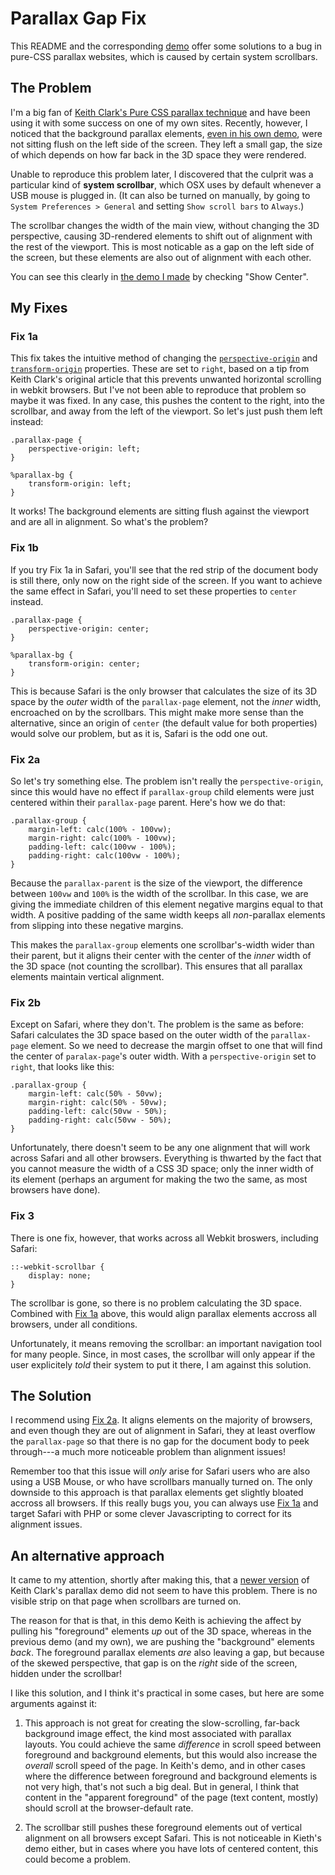 # Parallax Gap Fix

This README and the corresponding [demo](https://dawaltconley.github.io/parallax-gap-fix/) offer some solutions to a bug in pure-CSS parallax websites, which is caused by certain system scrollbars.

## The Problem

I'm a big fan of [Keith Clark's Pure CSS parallax technique](https://keithclark.co.uk/articles/pure-css-parallax-websites/) and have been using it with some success on one of my own sites. Recently, however, I noticed that the background parallax elements, [even in his own demo](https://keithclark.co.uk/articles/pure-css-parallax-websites/demo3-webkit-overflow-fix/), were not sitting flush on the left side of the screen. They left a small gap, the size of which depends on how far back in the 3D space they were rendered.

Unable to reproduce this problem later, I discovered that the culprit was a particular kind of **system scrollbar**, which OSX uses by default whenever a USB mouse is plugged in. (It can also be turned on manually, by going to `System Preferences > General` and setting `Show scroll bars` to `Always`.)

The scrollbar changes the width of the main view, without changing the 3D perspective, causing 3D-rendered elements to shift out of alignment with the rest of the viewport. This is most noticable as a gap on the left side of the screen, but these elements are also out of alignment with each other.

You can see this clearly in [the demo I made](https://dawaltconley.github.io/parallax-gap-fix/) by checking "Show Center".

## My Fixes

### Fix 1a

This fix takes the intuitive method of changing the [`perspective-origin`](https://github.com/dawaltconley/parallax-gap-fix/blob/5be641252ce80f6a6d49e5e9868925ea7de72060/_sass/_parallax.scss#L26) and [`transform-origin`](https://github.com/dawaltconley/parallax-gap-fix/blob/5be641252ce80f6a6d49e5e9868925ea7de72060/_sass/_parallax.scss#L59) properties. These are set to `right`, based on a tip from Keith Clark's original article that this prevents unwanted horizontal scrolling in webkit browsers. But I've not been able to reproduce that problem so maybe it was fixed. In any case, this pushes the content to the right, into the scrollbar, and away from the left of the viewport. So let's just push them left instead:

```
.parallax-page {
    perspective-origin: left;
}

%parallax-bg {
    transform-origin: left;
}
```

It works! The background elements are sitting flush against the viewport and are all in alignment. So what's the problem?

### Fix 1b

If you try Fix 1a in Safari, you'll see that the red strip of the document body is still there, only now on the right side of the screen. If you want to achieve the same effect in Safari, you'll need to set these properties to `center` instead.

```
.parallax-page {
    perspective-origin: center;
}

%parallax-bg {
    transform-origin: center;
}
```

This is because Safari is the only browser that calculates the size of its 3D space by the _outer_ width of the `parallax-page` element, not the _inner_ width, encroached on by the scrollbars. This might make more sense than the alternative, since an origin of `center` (the default value for both properties) would solve our problem, but as it is, Safari is the odd one out.

### Fix 2a

So let's try something else. The problem isn't really the `perspective-origin`, since this would have no effect if `parallax-group` child elements were just centered within their `parallax-page` parent. Here's how we do that:

```
.parallax-group {
    margin-left: calc(100% - 100vw);
    margin-right: calc(100% - 100vw);
    padding-left: calc(100vw - 100%);
    padding-right: calc(100vw - 100%);
}
```

Because the `parallax-parent` is the size of the viewport, the difference between `100vw` and `100%` is the width of the scrollbar. In this case, we are giving the immediate children of this element negative margins equal to that width. A positive padding of the same width keeps all _non_-parallax elements from slipping into these negative margins.

This makes the `parallax-group` elements one scrollbar's-width wider than their parent, but it aligns their center with the center of the _inner_ width of the 3D space (not counting the scrollbar). This ensures that all parallax elements maintain vertical alignment. 

### Fix 2b

Except on Safari, where they don't. The problem is the same as before: Safari calculates the 3D space based on the outer width of the `parallax-page` element. So we need to decrease the margin offset to one that will find the center of `paralax-page`'s outer width. With a `perspective-origin` set to `right`, that looks like this:

```
.parallax-group {
    margin-left: calc(50% - 50vw);
    margin-right: calc(50% - 50vw);
    padding-left: calc(50vw - 50%);
    padding-right: calc(50vw - 50%);
}
```

Unfortunately, there doesn't seem to be any one alignment that will work across Safari and all other browsers. Everything is thwarted by the fact that you cannot measure the width of a CSS 3D space; only the inner width of its element (perhaps an argument for making the two the same, as most browsers have done).

### Fix 3

There is one fix, however, that works across all Webkit broswers, including Safari:

```
::-webkit-scrollbar {
    display: none;
}
```

The scrollbar is gone, so there is no problem calculating the 3D space. Combined with [Fix 1a](#fix-1a) above, this would align parallax elements accross all browsers, under all conditions.

Unfortunately, it means removing the scrollbar: an important navigation tool for many people. Since, in most cases, the scrollbar will only appear if the user explicitely _told_ their system to put it there, I am against this solution.

## The Solution

I recommend using [Fix 2a](#fix-2a). It aligns elements on the majority of browsers, and even though they are out of alignment in Safari, they at least overflow the `parallax-page` so that there is no gap for the document body to peek through---a much more noticeable problem than alignment issues!

Remember too that this issue will _only_ arise for Safari users who are also using a USB Mouse, or who have scrollbars manually turned on. The only downside to this approach is that parallax elements get slightly bloated accross all browsers. If this really bugs you, you can always use [Fix 1a](#fix-1a) and target Safari with PHP or some clever Javascripting to correct for its alignment issues.

## An alternative approach

It came to my attention, shortly after making this, that a [newer version](https://keithclark.co.uk/articles/practical-css-parallax/smooth-scroll/) of Keith Clark's parallax demo did not seem to have this problem. There is no visible strip on that page when scrollbars are turned on.

The reason for that is that, in this demo Keith is achieving the affect by pulling his "foreground" elements _up_ out of the 3D space, whereas in the previous demo (and my own), we are pushing the "background" elements _back_. The foreground parallax elements _are_ also leaving a gap, but because of the skewed perspective, that gap is on the _right_ side of the screen, hidden under the scrollbar!

I like this solution, and I think it's practical in some cases, but here are some arguments against it:

1. This approach is not great for creating the slow-scrolling, far-back background image effect, the kind most associated with parallax layouts. You could achieve the same _difference_ in scroll speed between foreground and background elements, but this would also increase the _overall_ scroll speed of the page. In Keith's demo, and in other cases where the difference between foreground and background elements is not very high, that's not such a big deal. But in general, I think that content in the "apparent foreground" of the page (text content, mostly) should scroll at the browser-default rate.

2. The scrollbar still pushes these foreground elements out of vertical alignment on all browsers except Safari. This is not noticeable in Kieth's demo either, but in cases where you have lots of centered content, this could become a problem.
